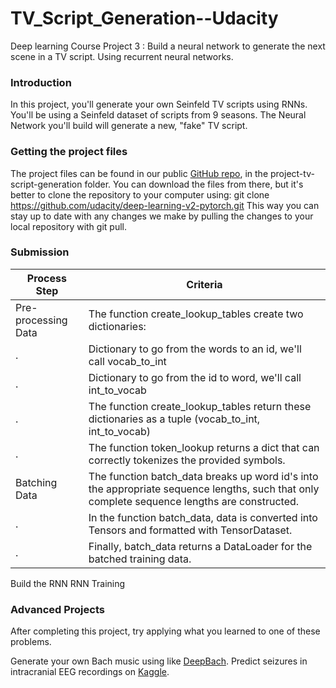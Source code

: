 # TV_Script_Generation--Udacity

Deep learning Course Project 3 : Build a neural network to generate the next scene in a TV script. Using recurrent neural networks.

### Introduction
In this project, you'll generate your own Seinfeld TV scripts using RNNs. You'll be using a Seinfeld dataset of scripts from 9 seasons. The Neural Network you'll build will generate a new, "fake" TV script.

### Getting the project files
The project files can be found in our public [GitHub repo](https://github.com/udacity/deep-learning-v2-pytorch), in the project-tv-script-generation folder. You can download the files from there, but it's better to clone the repository to your computer using: git clone https://github.com/udacity/deep-learning-v2-pytorch.git
This way you can stay up to date with any changes we make by pulling the changes to your local repository with git pull.

### Submission
Process Step | Criteria
------------ | -------------
Pre-processing Data | The function create_lookup_tables create two dictionaries:
. | Dictionary to go from the words to an id, we'll call vocab_to_int
. | Dictionary to go from the id to word, we'll call int_to_vocab
. | The function create_lookup_tables return these dictionaries as a tuple (vocab_to_int, int_to_vocab)
. | The function token_lookup returns a dict that can correctly tokenizes the provided symbols.
Batching Data | The function batch_data breaks up word id's into the appropriate sequence lengths, such that only complete sequence lengths are constructed.
. | In the function batch_data, data is converted into Tensors and formatted with TensorDataset.
. | Finally, batch_data returns a DataLoader for the batched training data.
Build the RNN
RNN Training



### Advanced Projects
After completing this project, try applying what you learned to one of these problems.

Generate your own Bach music using like [DeepBach](https://arxiv.org/pdf/1612.01010.pdf).
Predict seizures in intracranial EEG recordings on [Kaggle](https://www.kaggle.com/c/seizure-prediction).
